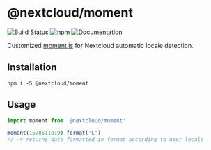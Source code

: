 <!--
  - SPDX-FileCopyrightText: 2019 Nextcloud GmbH and Nextcloud contributors
  - SPDX-License-Identifier: GPL-3.0-or-later
-->

# @nextcloud/moment

![Build Status](https://img.shields.io/github/actions/workflow/status/nextcloud-libraries/nextcloud-moment/lint-eslint.yml)
[![npm](https://img.shields.io/npm/v/@nextcloud/moment.svg)](https://www.npmjs.com/package/@nextcloud/moment)
[![Documentation](https://img.shields.io/badge/Documentation-online-brightgreen)](https://nextcloud.github.io/nextcloud-moment/)

Customized [moment.js](https://momentjs.com/) for Nextcloud automatic locale detection.

## Installation

```
npm i -S @nextcloud/moment
```

## Usage

```js
import moment from '@nextcloud/moment'

moment(1578511019).format('L')
// -> returns date formatted in format according to user locale
```
